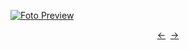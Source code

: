 [![Foto Preview](preview/n291.avif)](https://20essentials.github.io/project-000-291)

<div align="center" style="display: flex; justify-content: center;">
  <a  href="https://github.com/20essentials/project-000-290" target="_blank">&#8592;</a>
  &nbsp;&nbsp;
  <a  href="https://github.com/20essentials/project-000-292" target="_blank">&#8594;</a>
</div>
